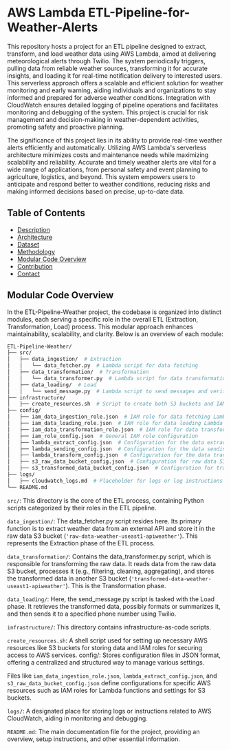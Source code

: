 # AWS Lambda ETL-Pipeline-for-Weather-Alerts  
    
This repository hosts a project for an ETL pipeline designed to extract, transform, and load weather data using AWS Lambda, aimed at delivering meteorological alerts through Twilio. The system periodically triggers, pulling data from reliable weather sources, transforming it for accurate insights, and loading it for real-time notification delivery to interested users. This serverless approach offers a scalable and efficient solution for weather monitoring and early warning, aiding individuals and organizations to stay informed and prepared for adverse weather conditions. Integration with CloudWatch ensures detailed logging of pipeline operations and facilitates monitoring and debugging of the system. This project is crucial for risk management and decision-making in weather-dependent activities, promoting safety and proactive planning.   
  
The significance of this project lies in its ability to provide real-time weather alerts efficiently and automatically. Utilizing AWS Lambda's serverless architecture minimizes costs and maintenance needs while maximizing scalability and reliability. Accurate and timely weather alerts are vital for a wide range of applications, from personal safety and event planning to agriculture, logistics, and beyond. This system empowers users to anticipate and respond better to weather conditions, reducing risks and making informed decisions based on precise, up-to-date data. 

## Table of Contents  
 
- [Description](#description)
- [Architecture](#architecture)
- [Dataset](#Dataset)
- [Methodology](#Methodology)
- [Modular Code Overview](#modular-code-overview)
- [Contribution](#contribution)
- [Contact](#contact)




## Modular Code Overview

In the ETL-Pipeline-Weather project, the codebase is organized into distinct modules, each serving a specific role in the overall ETL (Extraction, Transformation, Load) process. This modular approach enhances maintainability, scalability, and clarity. Below is an overview of each module:

```graphql
ETL-Pipeline-Weather/
├── src/
│   ├── data_ingestion/  # Extraction
│   │   └── data_fetcher.py  # Lambda script for data fetching
│   ├── data_transformation/  # Transformation
│   │   └── data_transformer.py  # Lambda script for data transformation
│   ├── data_loading/  # Load
│   │   └── send_message.py  # Lambda script to send messages and verify delivery
├── infrastructure/
│   ├── create_resources.sh  # Script to create both S3 buckets and IAM roles
├── config/
│   ├── iam_data_ingestion_role.json  # IAM role for data fetching Lambda
│   ├── iam_data_loading_role.json  # IAM role for data loading Lambda
│   ├── iam_data_transformation_role.json  # IAM role for data transformation Lambda
│   ├── iam_role_config.json  # General IAM role configuration
│   ├── lambda_extract_config.json  # Configuration for the data extraction Lambda function
│   ├── lambda_sending_config.json  # Configuration for the data sending Lambda function
│   ├── lambda_transform_config.json  # Configuration for the data transformation Lambda function
│   ├── s3_raw_data_bucket_config.json  # Configuration for raw data S3 bucket
│   ├── s3_transformed_data_bucket_config.json  # Configuration for transformed data S3 bucket
├── logs/
│   ├── cloudwatch_logs.md  # Placeholder for logs or log instructions
└── README.md
```

`src/`: This directory is the core of the ETL process, containing Python scripts categorized by their roles in the ETL pipeline.

`data_ingestion/`: The data_fetcher.py script resides here. Its primary function is to extract weather data from an external API and store it in the raw data S3 bucket (`'raw-data-weather-useast1-apiweather'`). This represents the Extraction phase of the ETL process.

`data_transformation/`: Contains the data_transformer.py script, which is responsible for transforming the raw data. It reads data from the raw data S3 bucket, processes it (e.g., filtering, cleaning, aggregating), and stores the transformed data in another S3 bucket (`'transformed-data-weather-useast1-apiweather'`). This is the Transformation phase.

`data_loading/`: Here, the send_message.py script is tasked with the Load phase. It retrieves the transformed data, possibly formats or summarizes it, and then sends it to a specified phone number using Twilio.

`infrastructure/`: This directory contains infrastructure-as-code scripts.

`create_resources.sh`: A shell script used for setting up necessary AWS resources like S3 buckets for storing data and IAM roles for securing access to AWS services.
config/: Stores configuration files in JSON format, offering a centralized and structured way to manage various settings.

Files like `iam_data_ingestion_role.json`, `lambda_extract_config.json`, and `s3_raw_data_bucket_config.json` define configurations for specific AWS resources such as IAM roles for Lambda functions and settings for S3 buckets.

`logs/`: A designated place for storing logs or instructions related to AWS CloudWatch, aiding in monitoring and debugging.

`README.md`: The main documentation file for the project, providing an overview, setup instructions, and other essential information.

